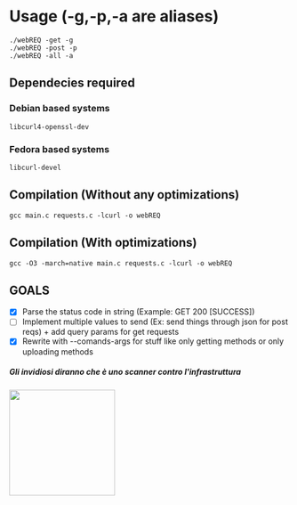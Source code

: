 <h1>Usage (-g,-p,-a are aliases)</h1>
<code>./webREQ -get -g <url>
./webREQ -post -p <url>
./webREQ -all -a <url>
</code>

<h2> Dependecies required </h2>
<h3> Debian based systems</h3>
<code>libcurl4-openssl-dev</code>
<h3> Fedora based systems</h3>
<code>libcurl-devel</code>


<h2> Compilation (Without any optimizations)</h2>
<code>gcc main.c requests.c -lcurl -o webREQ </code>


<h2> Compilation (With optimizations)</h2>
<code>gcc -O3 -march=native main.c requests.c -lcurl -o webREQ </code>

<h2> GOALS </h2>

- [X] Parse the status code in string (Example: GET 200 [SUCCESS])
- [ ] Implement multiple values to send (Ex: send things through json for post reqs) + add query params for get requests
- [X] Rewrite with --comands-args for stuff like only getting methods or only uploading methods

<h5> <em>Gli invidiosi diranno che è uno scanner contro l'infrastruttura</em></h5>
<img src="https://media4.giphy.com/media/v1.Y2lkPTc5MGI3NjExZHVya2VneDdxb21rbGU1NnF4aDlyb3N2ejdkYWFkMjJsOHNkYXF0byZlcD12MV9pbnRlcm5hbF9naWZfYnlfaWQmY3Q9cw/YOqem0DUvPvNnN8toF/giphy.gif" width="190" height="190" />

